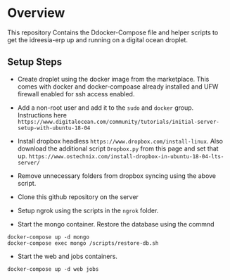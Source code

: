 # Overview

This repository Contains the Ddocker-Compose file and helper scripts to get the idreesia-erp up and running on a digital ocean droplet.

## Setup Steps

- Create droplet using the docker image from the marketplace. This comes with docker and docker-compoase already installed and UFW firewall enabled for ssh access enabled.

- Add a non-root user and add it to the `sudo` and `docker` group. Instructions here `https://www.digitalocean.com/community/tutorials/initial-server-setup-with-ubuntu-18-04`

- Install dropbox headless `https://www.dropbox.com/install-linux`. Also download the additional script `Dropbox.py` from this page and set that up. `https://www.ostechnix.com/install-dropbox-in-ubuntu-18-04-lts-server/`

- Remove unnecessary folders from dropbox syncing using the above script.

- Clone this github repository on the server

- Setup ngrok using the scripts in the `ngrok` folder.

- Start the mongo container. Restore the database using the commnd

```
docker-compose up -d mongo
docker-compose exec mongo /scripts/restore-db.sh
```

- Start the web and jobs containers.

```
docker-compose up -d web jobs
```
